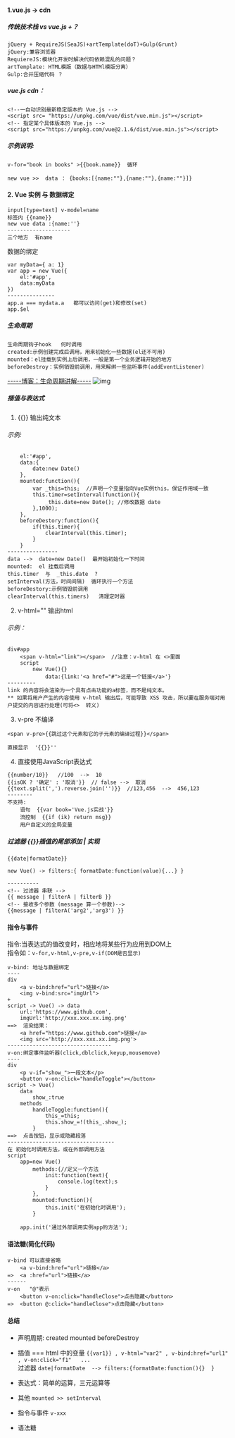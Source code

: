#### 1.vue.js -> cdn
##### 传统技术栈 vs  vue.js +？
```
jQuery + RequireJS(SeaJS)+artTemplate(doT)+Gulp(Grunt)
jQuery:兼容浏览器
RequiereJS:模块化开发时解决代码依赖混乱的问题？
artTemplate: HTML模版（数据与HTMl模版分离）
Gulp:合并压缩代码 ？
```
##### vue.js  cdn：
```
<!--一自动识别最新稳定版本的 Vue.js -->
<script src= "https://unpkg.com/vue/dist/vue.min.js"></script>
<!-- 指定某个具体版本的 Vue.js -->
<script src="https://unpkg.com/vue@2.1.6/dist/vue.min.js"></script>
```

##### 示例说明:
```
v-for="book in books" >{{book.name}}  循环

new vue >>  data ： {books:[{name:""},{name:""},{name:""}]}
```

#### 2. Vue 实例 与 数据绑定
```
input[type=text] v-model=name
标签内 {{name}}
new vue data :{name:''}
--------------------
三个地方  有name 
```
数据的绑定
```
var myData={ a: 1}
var app = new Vue({
    el:'#app',
    data:myData
})
---------------
app.a === mydata.a   都可以访问(get)和修改(set)  
app.$el
```

##### 生命周期
```
生命周期钩子hook   何时调用
created:示例创建完成后调用，用来初始化一些数据(el还不可用)
mounted：el挂载到实例上后调用，一般是第一个业务逻辑开始的地方
beforeDestroy：实例销毁前调用，用来解绑一些监听事件(addEventListener)
```
[-----博客：生命周期讲解-----](https://blog.csdn.net/gao_xu_520/article/details/80915400)
![img](https://ws1.sinaimg.cn/mw690/005zbIM7ly1g3bjpl8mwaj30xc2cfaip.jpg)



##### 插值与表达式
1.  {{}}  输出纯文本
###### 示例:
```
    el:'#app',
    data:{
        date:new Date()
    },
    mounted:function(){
        var _this=this;  //声明一个变量指向Vue实例this，保证作用域一致
        this.timer=setInterval(function(){
            _this.date=new Date(); //修改数据 date
        },1000);
    },
    beforeDestory:function(){
        if(this.timer){
            clearInterval(this.timer);
        }
    }
----------------
data -->  date=new Date()  最开始初始化一下时间
mounted:  el 挂载后调用
this.timer  与  _this.date  ?
setInterval(方法，时间间隔)  循环执行一个方法
beforeDestory:示例销毁前调用
clearInterval(this.timers)   清理定时器
```
2. v-html=""   输出html
###### 示例：
```
div#app
    <span v-html="link"></span>  //注意：v-html 在 <>里面
    script
        new Vue(){}
            data:{link:'<a href="#">这是一个链接</a>'}
---------
link 的内容将会渲染为一个具有点击功能的a标签，而不是纯文本。
** 如果将用户产生的内容使用 v-html 输出后，可能导致 XSS 攻击，所以要在服务端对用户提交的内容进行处理(可将<>  转义)
```

3. v-pre  不编译
```
<span v-pre>{{跳过这个元素和它的子元素的编译过程}}</span>

直接显示  '{{}}''
```
4. 直接使用JavaScript表达式
```
{{number/10}}   //100  -->  10
{{isOK ? '确定' : '取消'}}  // false -->  取消
{{text.split(',').reverse.join('')}}  //123,456  -->  456,123
--------
不支持:
    语句  {{var book='Vue.js实战'}}
    流控制  {{if (ik) return msg}}
    用户自定义的全局变量
```
##### 过滤器 {{}}插值的尾部添加 | 实现
```
{{date|formatDate}}

new Vue() -> filters:{ formatDate:function(value){...} }

----------
<!-- 过滤器 串联 -->
{{ message | filterA | filterB }}
<!-- 接收多个参数 (message 算一个参数)-->
{{message | filterA('arg2','arg3') }}

```

#### 指令与事件 
指令:当表达式的值改变时，相应地将某些行为应用到DOM上</br>
指令如：```v-for,v-html,v-pre,v-if(DOM是否显示)```
```
v-bind: 地址与数据绑定
----
div
    <a v-bind:href="url">链接</a>
    <img v-bind:src="imgUrl">
+
script -> Vue() -> data
    url:'https://www.github.com',
    imgUrl:'http://xxx.xxx.xx.img.png'
==>  渲染结果：
    <a href="https://www.github.com">链接</a>
    <img src='http://xxx.xxx.xx.img.png'>
---------------------------------
v-on:绑定事件监听器(click,dblclick,keyup,mousemove)
----
div
    <p v-if="show_">一段文本</p>
    <button v-on:click="handleToggle"></button>
script -> Vue()  
    data
        show_:true
    methods
        handleToggle:function(){
            this_=this;
            this.show_=!(this_.show_);
        }
==>  点击按钮，显示或隐藏段落
----------------------------------
在 初始化时调用方法，或在外部调用方法
script
    app=new Vue()
        methods:{//定义一个方法
            init:function(text){
                console.log(text);s
            }
        },
        mounted:function(){
            this.init('在初始化时调用');
        }
    
    app.init('通过外部调用实例app的方法');
```

#### 语法糖(简化代码)
```
v-bind 可以直接省略
    <a v-bind:href="url">链接</a>
=>  <a :href="url">链接</a>
------
v-on   "@"表示
    <button v-on:click="handleClose">点击隐藏</button>
=>  <button @:click="handleClose">点击隐藏</button>
```

#### 总结
- 声明周期:  created  mounted  beforeDestroy <br>
- 插值 === html 中的变量 ```{{var1}} ,
v-html="var2" , v-bind:href="url1" , v-on:click="f1"   ... ```  <br>
过滤器  ```date|formatDate  --> filters:{formatDate:function(){}  }``` <br>

- 表达式：简单的运算，三元运算等 <br>

- 其他 ```mounted >> setInterval```  <br>

- 指令与事件 ```v-xxx```

- 语法糖


